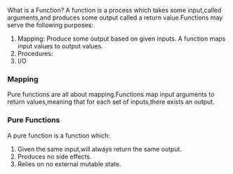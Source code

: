 What is a Function?
A function is a process which takes some input,called arguments,and produces some output called a return value.Functions may serve the following purposes:
1. Mapping: Produce some output based on given inputs. A function maps input values to output values.
2. Procedures: 
3. I/O

### Mapping
Pure functions are all about mapping.Functions map input arguments to return values,meaning that for each set of inputs,there exists an output.



### Pure Functions
A pure function is a function which:
1. Given the same input,will always return the same output.
2. Produces no side effects.
3. Relies on no external mutable state.